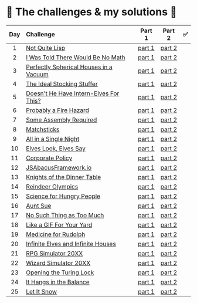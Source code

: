 # :tada: The challenges & my solutions :gift:
| Day | Challenge | Part 1 | Part 2 | :white_check_mark: |
|:---:|:---|:---:|:---:|:---:|
| 1 | [Not Quite Lisp](https://adventofcode.com/2015/day/1) | [part 1](./src/day01/part1.py) | [part 2](./src/day01/part2.py) |
| 2 | [I Was Told There Would Be No Math](https://adventofcode.com/2015/day/2) | [part 1](./src/day02/part1.py) | [part 2](./src/day02/part2.py) |
| 3 | [Perfectly Spherical Houses in a Vacuum](https://adventofcode.com/2015/day/3) | [part 1](./src/day03/part1.py) | [part 2](./src/day03/part2.py) |
| 4 | [The Ideal Stocking Stuffer](https://adventofcode.com/2015/day/4) | [part 1](./src/day04/part1.py) | [part 2](./src/day04/part2.py) |
| 5 | [Doesn't He Have Intern-Elves For This?](https://adventofcode.com/2015/day/5) | [part 1](./src/day05/part1.py) | [part 2](./src/day05/part2.py) |
| 6 | [Probably a Fire Hazard](https://adventofcode.com/2015/day/6) | [part 1](./src/day06/part1.py) | [part 2](./src/day06/part2.py) |
| 7 | [Some Assembly Required](https://adventofcode.com/2015/day/7) | [part 1](./src/day07/part1.py) | [part 2](./src/day07/part2.py) |
| 8 | [Matchsticks](https://adventofcode.com/2015/day/8) | [part 1](./src/day08/part1.py) | [part 2](./src/day08/part2.py) |
| 9 | [All in a Single Night ](https://adventofcode.com/2015/day/9) | [part 1](./src/day09/part1.py) | [part 2](./src/day09/part2.py) |
| 10 | [Elves Look, Elves Say](https://adventofcode.com/2015/day/10) | [part 1](./src/day10/part1.py) | [part 2](./src/day10/part2.py) |
| 11 | [Corporate Policy](https://adventofcode.com/2015/day/11) | [part 1](./src/day11/part1.py) | [part 2](./src/day11/part2.py) |
| 12 | [JSAbacusFramework.io](https://adventofcode.com/2015/day/12) | [part 1](./src/day12/part12.py) | [part 2](./src/day12/part12.py) |
| 13 | [Knights of the Dinner Table](https://adventofcode.com/2015/day/13) | [part 1](./src/day13/part1.py) | [part 2](./src/day13/part2.py) |
| 14 | [Reindeer Olympics](https://adventofcode.com/2015/day/14) | [part 1](./src/day14/part1.py) | [part 2](./src/day14/part2.py) |
| 15 | [Science for Hungry People](https://adventofcode.com/2015/day/15) | [part 1](./src/day15/part1.py) | [part 2](./src/day15/part2.py) |
| 16 | [Aunt Sue](https://adventofcode.com/2015/day/16) | [part 1](./src/day16/part12.py) | [part 2](./src/day16/part12.py) |
| 17 | [No Such Thing as Too Much](https://adventofcode.com/2015/day/17) | [part 1](./src/day17/part12.py) | [part 2](./src/day17/part12.py) |
| 18 | [Like a GIF For Your Yard](https://adventofcode.com/2015/day/18) | [part 1](./src/day18/part12.py) | [part 2](./src/day18/part12.py) |
| 19 | [Medicine for Rudolph](https://adventofcode.com/2015/day/19) | [part 1](./src/day19/part1.py) | [part 2](./src/day19/part2.py) |
| 20 | [Infinite Elves and Infinite Houses](https://adventofcode.com/2015/day/20) | [part 1](./src/day20/part12.py) | [part 2](./src/day20/part12.py) |
| 21 | [RPG Simulator 20XX](https://adventofcode.com/2015/day/21) | [part 1](./src/day21/part1.py) | [part 2](./src/day21/part2.py) |
| 22 | [Wizard Simulator 20XX](https://adventofcode.com/2015/day/22) | [part 1](./src/day22/part1.py) | [part 2](./src/day22/part2.py) |
| 23 | [Opening the Turing Lock](https://adventofcode.com/2015/day/23) | [part 1](./src/day23/part1.py) | [part 2](./src/day23/part2.py) |
| 24 | [It Hangs in the Balance](https://adventofcode.com/2015/day/24) | [part 1](./src/day24/part12.py) | [part 2](./src/day24/part12.py) |
| 25 | [Let It Snow](https://adventofcode.com/2015/day/25) | [part 1](./src/day25/part1.py) | [part 2](./src/day25/part1.py) |
